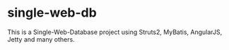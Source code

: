# single-web-db
This is a Single-Web-Database project using Struts2, MyBatis, AngularJS, Jetty and many others.
